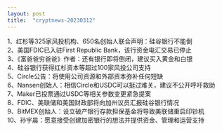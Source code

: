 ```yaml
---
layout: post
title:  "cryptnews-20230312"
---
```

1、红杉等325家风投机构、650名创始人联合声明：硅谷银行不能倒  
2、美国FDIC已入驻First Republic Bank，该行资金电汇交易已停止  
3、《富爸爸穷爸爸》作者：还有银行即将倒闭，建议买入黄金和白银  
4、硅谷银行获得红杉资本等超过100家风投公司支持  
5、Circle公告：将使用公司资源和外部资本弥补任何短缺  
6、Nansen创始人：相信Circle和USDC可以挺过难关，建议不公开呼吁救助  
7、Maker已投票通过USDC等相关参数变更紧急提案   
8、FDIC、美联储和美国财政部将向加州议员汇报硅谷银行情况  
9、BitMEX创始人：设立破产银行存款担保基金将导致美联储重启印钞机  
10、孙宇晨：愿意接受创建加密银行的想法并提供资金、管理和运营支持  
